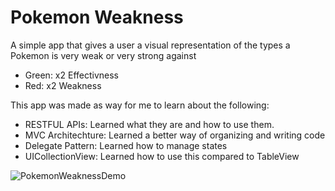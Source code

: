 # Pokemon Weakness
A simple app that gives a user a visual representation of the types a Pokemon is very weak or very strong against
- Green: x2 Effectivness
- Red: x2 Weakness


This app was made as way for me to learn about the following:
- RESTFUL APIs: Learned what they are and how to use them.
- MVC Architechture: Learned a better way of organizing and writing code
- Delegate Pattern: Learned how to manage states
- UICollectionView: Learned how to use this compared to TableView

![PokemonWeaknessDemo](https://user-images.githubusercontent.com/25238219/115174000-097e3b80-a08e-11eb-9cb7-f5ce477dd03b.gif)
